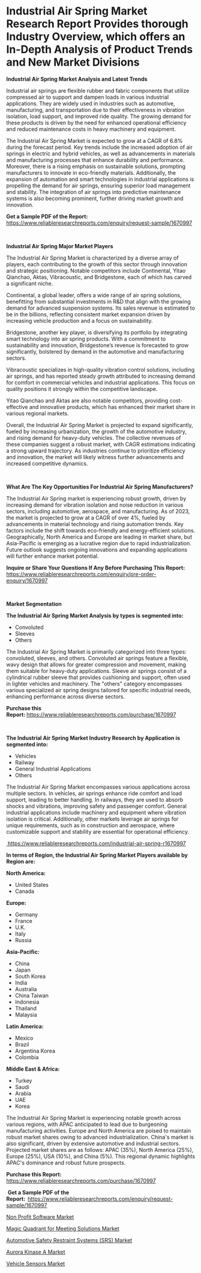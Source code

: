 <p><h1>Industrial Air Spring Market Research Report Provides thorough Industry Overview, which offers an In-Depth Analysis of Product Trends and New Market Divisions</h1></p><p><strong>Industrial Air Spring Market Analysis and Latest Trends</strong></p>
<p><p>Industrial air springs are flexible rubber and fabric components that utilize compressed air to support and dampen loads in various industrial applications. They are widely used in industries such as automotive, manufacturing, and transportation due to their effectiveness in vibration isolation, load support, and improved ride quality. The growing demand for these products is driven by the need for enhanced operational efficiency and reduced maintenance costs in heavy machinery and equipment.</p><p>The Industrial Air Spring Market is expected to grow at a CAGR of 6.8% during the forecast period. Key trends include the increased adoption of air springs in electric and hybrid vehicles, as well as advancements in materials and manufacturing processes that enhance durability and performance. Moreover, there is a rising emphasis on sustainable solutions, prompting manufacturers to innovate in eco-friendly materials. Additionally, the expansion of automation and smart technologies in industrial applications is propelling the demand for air springs, ensuring superior load management and stability. The integration of air springs into predictive maintenance systems is also becoming prominent, further driving market growth and innovation.</p></p>
<p><strong>Get a Sample PDF of the Report:&nbsp;</strong> <a href="https://www.reliableresearchreports.com/enquiry/request-sample/1670997?utm_campaign=83&utm_medium=2&utm_source=Github&utm_content=ia&utm_term=20122024&utm_id=industrial-air-spring">https://www.reliableresearchreports.com/enquiry/request-sample/1670997</a></p>
<p>&nbsp;</p>
<p><strong>Industrial Air Spring Major Market Players</strong></p>
<p><p>The Industrial Air Spring Market is characterized by a diverse array of players, each contributing to the growth of this sector through innovation and strategic positioning. Notable competitors include Continental, Yitao Qianchao, Aktas, Vibracoustic, and Bridgestone, each of which has carved a significant niche.</p><p>Continental, a global leader, offers a wide range of air spring solutions, benefitting from substantial investments in R&D that align with the growing demand for advanced suspension systems. Its sales revenue is estimated to be in the billions, reflecting consistent market expansion driven by increasing vehicle production and a focus on sustainability.</p><p>Bridgestone, another key player, is diversifying its portfolio by integrating smart technology into air spring products. With a commitment to sustainability and innovation, Bridgestone’s revenue is forecasted to grow significantly, bolstered by demand in the automotive and manufacturing sectors.</p><p>Vibracoustic specializes in high-quality vibration control solutions, including air springs, and has reported steady growth attributed to increasing demand for comfort in commercial vehicles and industrial applications. This focus on quality positions it strongly within the competitive landscape.</p><p>Yitao Qianchao and Aktas are also notable competitors, providing cost-effective and innovative products, which has enhanced their market share in various regional markets.</p><p>Overall, the Industrial Air Spring Market is projected to expand significantly, fueled by increasing urbanization, the growth of the automotive industry, and rising demand for heavy-duty vehicles. The collective revenues of these companies suggest a robust market, with CAGR estimations indicating a strong upward trajectory. As industries continue to prioritize efficiency and innovation, the market will likely witness further advancements and increased competitive dynamics.</p></p>
<p>&nbsp;</p>
<p><strong>What Are The Key Opportunities For Industrial Air Spring Manufacturers?</strong></p>
<p><p>The Industrial Air Spring market is experiencing robust growth, driven by increasing demand for vibration isolation and noise reduction in various sectors, including automotive, aerospace, and manufacturing. As of 2023, the market is projected to grow at a CAGR of over 4%, fueled by advancements in material technology and rising automation trends. Key factors include the shift towards eco-friendly and energy-efficient solutions. Geographically, North America and Europe are leading in market share, but Asia-Pacific is emerging as a lucrative region due to rapid industrialization. Future outlook suggests ongoing innovations and expanding applications will further enhance market potential.</p></p>
<p><strong>Inquire or Share Your Questions If Any Before Purchasing This Report:</strong> <a href="https://www.reliableresearchreports.com/enquiry/pre-order-enquiry/1670997?utm_campaign=83&utm_medium=2&utm_source=Github&utm_content=ia&utm_term=20122024&utm_id=industrial-air-spring">https://www.reliableresearchreports.com/enquiry/pre-order-enquiry/1670997</a></p>
<p>&nbsp;</p>
<p><strong>Market Segmentation</strong></p>
<p><strong>The Industrial Air Spring Market Analysis by types is segmented into:</strong></p>
<p><ul><li>Convoluted</li><li>Sleeves</li><li>Others</li></ul></p>
<p><p>The Industrial Air Spring Market is primarily categorized into three types: convoluted, sleeves, and others. Convoluted air springs feature a flexible, wavy design that allows for greater compression and movement, making them suitable for heavy-duty applications. Sleeve air springs consist of a cylindrical rubber sleeve that provides cushioning and support, often used in lighter vehicles and machinery. The "others" category encompasses various specialized air spring designs tailored for specific industrial needs, enhancing performance across diverse sectors.</p></p>
<p><strong>Purchase this Report:&nbsp;</strong><a href="https://www.reliableresearchreports.com/purchase/1670997?utm_campaign=83&utm_medium=2&utm_source=Github&utm_content=ia&utm_term=20122024&utm_id=industrial-air-spring">https://www.reliableresearchreports.com/purchase/1670997</a></p>
<p>&nbsp;</p>
<p><strong>The Industrial Air Spring Market Industry Research by Application is segmented into:</strong></p>
<p><ul><li>Vehicles</li><li>Railway</li><li>General Industrial Applications</li><li>Others</li></ul></p>
<p><p>The Industrial Air Spring Market encompasses various applications across multiple sectors. In vehicles, air springs enhance ride comfort and load support, leading to better handling. In railways, they are used to absorb shocks and vibrations, improving safety and passenger comfort. General industrial applications include machinery and equipment where vibration isolation is critical. Additionally, other markets leverage air springs for unique requirements, such as in construction and aerospace, where customizable support and stability are essential for operational efficiency.</p></p>
<p><a href="https://www.reliableresearchreports.com/industrial-air-spring-r1670997?utm_campaign=83&utm_medium=2&utm_source=Github&utm_content=ia&utm_term=20122024&utm_id=industrial-air-spring">&nbsp;https://www.reliableresearchreports.com/industrial-air-spring-r1670997</a></p>
<p><strong>In terms of Region, the Industrial Air Spring Market Players available by Region are:</strong></p>
<p>
    <p> <strong> North America: </strong>
        <ul>
            <li>United States</li>
            <li>Canada</li>
        </ul>
        </p> 
    <p> <strong> Europe: </strong>
        <ul>
            <li>Germany</li>
            <li>France</li>
            <li>U.K.</li>
            <li>Italy</li>
            <li>Russia</li>
        </ul>
        </p> 
    <p> <strong> Asia-Pacific: </strong>
        <ul>
            <li>China</li>
            <li>Japan</li>
            <li>South Korea</li>
            <li>India</li>
            <li>Australia</li>
            <li>China Taiwan</li>
            <li>Indonesia</li>
            <li>Thailand</li>
            <li>Malaysia</li>
        </ul>
        </p> 
    <p> <strong> Latin America: </strong>
        <ul>
            <li>Mexico</li>
            <li>Brazil</li>
            <li>Argentina Korea</li>
            <li>Colombia</li>
        </ul>
        </p> 
    <p> <strong> Middle East & Africa: </strong>
        <ul>
            <li>Turkey</li>
            <li>Saudi</li>
            <li>Arabia</li>
            <li>UAE</li>
            <li>Korea</li>
        </ul>
    </p>
    </p>
<p><p>The Industrial Air Spring Market is experiencing notable growth across various regions, with APAC anticipated to lead due to burgeoning manufacturing activities. Europe and North America are poised to maintain robust market shares owing to advanced industrialization. China's market is also significant, driven by extensive automotive and industrial sectors. Projected market shares are as follows: APAC (35%), North America (25%), Europe (25%), USA (10%), and China (5%). This regional dynamic highlights APAC's dominance and robust future prospects.</p></p>
<p><strong>Purchase this Report: </strong><a href="https://www.reliableresearchreports.com/purchase/1670997?utm_campaign=83&utm_medium=2&utm_source=Github&utm_content=ia&utm_term=20122024&utm_id=industrial-air-spring">https://www.reliableresearchreports.com/purchase/1670997</a></p>
<p>&nbsp;<strong>Get a Sample PDF of the Report:&nbsp;&nbsp;</strong><a href="https://www.reliableresearchreports.com/enquiry/request-sample/1670997?utm_campaign=83&utm_medium=2&utm_source=Github&utm_content=ia&utm_term=20122024&utm_id=industrial-air-spring">https://www.reliableresearchreports.com/enquiry/request-sample/1670997</a></p>
<p><strong></strong></p>
<p><p><a href="https://www.linkedin.com/pulse/non-profit-software-market-research-future-outlook-forecasted-lx9ff?utm_campaign=83&utm_medium=2&utm_source=Github&utm_content=ia&utm_term=20122024&utm_id=industrial-air-spring">Non Profit Software Market</a></p><p><a href="https://www.linkedin.com/pulse/14-growth-expected-magic-quadrant-meeting-solutions-market-dbazf?utm_campaign=83&utm_medium=2&utm_source=Github&utm_content=ia&utm_term=20122024&utm_id=industrial-air-spring">Magic Quadrant for Meeting Solutions Market</a></p><p><a href="https://github.com/tona7vba/Market-Research-Report-List-1/blob/main/automotive-safety-restraint-systems-srs-market.md?utm_campaign=83&utm_medium=2&utm_source=Github&utm_content=ia&utm_term=20122024&utm_id=industrial-air-spring">Automotive Safety Restraint Systems (SRS) Market</a></p><p><a href="https://www.linkedin.com/pulse/key-trends-revenue-potential-global-aurora-kinase-llkxc?utm_campaign=83&utm_medium=2&utm_source=Github&utm_content=ia&utm_term=20122024&utm_id=industrial-air-spring">Aurora Kinase A Market</a></p><p><a href="https://github.com/tambraunrue691969/Market-Research-Report-List-1/blob/main/vehicle-sensors-market.md?utm_campaign=83&utm_medium=2&utm_source=Github&utm_content=ia&utm_term=20122024&utm_id=industrial-air-spring">Vehicle Sensors Market</a></p></p>
